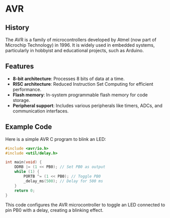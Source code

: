 # AVR

## History
The AVR is a family of microcontrollers developed by Atmel (now part of Microchip Technology) in 1996. It is widely used in embedded systems, particularly in hobbyist and educational projects, such as Arduino.

## Features
- **8-bit architecture**: Processes 8 bits of data at a time.
- **RISC architecture**: Reduced Instruction Set Computing for efficient performance.
- **Flash memory**: In-system programmable flash memory for code storage.
- **Peripheral support**: Includes various peripherals like timers, ADCs, and communication interfaces.

## Example Code
Here is a simple AVR C program to blink an LED:

```c
#include <avr/io.h>
#include <util/delay.h>

int main(void) {
    DDRB |= (1 << PB0); // Set PB0 as output
    while (1) {
        PORTB ^= (1 << PB0); // Toggle PB0
        _delay_ms(500); // Delay for 500 ms
    }
    return 0;
}
```

This code configures the AVR microcontroller to toggle an LED connected to pin PB0 with a delay, creating a blinking effect.